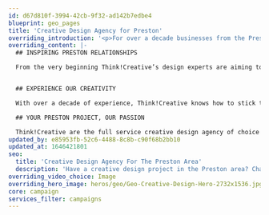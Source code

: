 ```yaml
---
id: d67d810f-3994-42cb-9f32-ad142b7edbe4
blueprint: geo_pages
title: 'Creative Design Agency for Preston'
overriding_introduction: '<p>For over a decade businesses from the Preston area have been coming to Think!Creative’s full service creative design studio – Preston businesses like Utiligroup, ParkingEye, BAE Systems and many more. We are local, just a few miles off the M55.<br>The moment your design brief reaches Think!Creative’s creative designers, they work to understand the concept and the thinking behind it. And we meet every project with the same enthusiasm whether it’s large or small.</p>'
overriding_content: |-
  ## INSPIRING PRESTON RELATIONSHIPS

  From the very beginning Think!Creative’s design experts are aiming to build the full picture of your Preston business. What is the company image? Do you have brand guidelines? How does the company wish to be perceived? We ensure you and your Preston business are always the key component in any successful campaign.


  ## EXPERIENCE OUR CREATIVITY

  With over a decade of experience, Think!Creative knows how to stick to brand guidelines while still being able to grab its audience’s attention. It’s how we breathe new life into your Preston business’ branding. That’s why brands like BAE Systems and Utiligroup have trusted us for years. [You can see more of our work for Utiligroup and BAE Systems here.](/work)

  ## YOUR PRESTON PROJECT, OUR PASSION

  Think!Creative are the full service creative design agency of choice for many Preston businesses, from BAE Systems and Utiligroup to ParkingEye and With Love from Josie. For over a decade we’ve been dedicated to making every creative design project grab the attention it deserves at the right time, every time. This is why we have such strong ties to the city and it businesses. [Talk to us now about your design project.](/contact)
updated_by: e85953fb-52c6-4488-8c8b-c90f68b2bb10
updated_at: 1646421801
seo:
  title: 'Creative Design Agency For The Preston Area'
  description: 'Have a creative design project in the Preston area? Challenge Think!Creative’s creative design experts. Call us on 01253 297900.'
overriding_video_choice: Image
overriding_hero_image: heros/geo/Geo-Creative-Design-Hero-2732x1536.jpg
core: campaign
services_filter: campaigns
---
```

